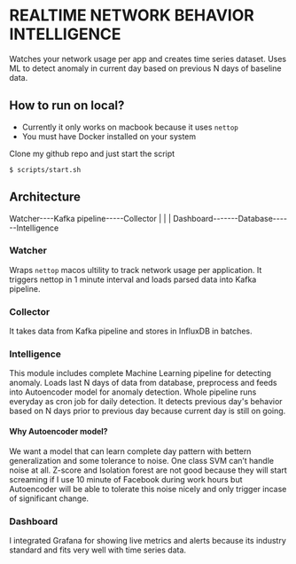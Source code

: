# REALTIME NETWORK BEHAVIOR INTELLIGENCE

Watches your network usage per app and creates time series dataset. Uses ML to detect anomaly in current day based on previous N days of baseline data.

## How to run on local?
- Currently it only works on macbook because it uses `nettop` 
- You must have Docker installed on your system

Clone my github repo and just start the script
```shell
$ scripts/start.sh
```

## Architecture
Watcher----Kafka pipeline-----Collector
				|
				|
				|
	    Dashboard-------Database------Intelligence

### Watcher
Wraps `nettop` macos ultility to track network usage per application. It triggers nettop in 1 minute interval and loads parsed data into Kafka pipeline.

### Collector
It takes data from Kafka pipeline and stores in InfluxDB in batches.

### Intelligence
This module includes complete Machine Learning pipeline for detecting anomaly. Loads last N days of data from database, preprocess and feeds into Autoencoder model for anomaly detection. Whole pipeline runs everyday as cron job for daily detection. It detects previous day's behavior based on N days prior to previous day because current day is still on going.   

#### Why Autoencoder model?
We want a model that can learn complete day pattern with bettern generalization and some tolerance to noise. One class SVM can’t handle noise at all. Z-score and Isolation forest are not good because they will start screaming if I use 10 minute of Facebook during work hours but Autoencoder will be able to tolerate this noise nicely and only trigger incase of significant change.

### Dashboard
I integrated Grafana for showing live metrics and alerts because its industry standard and fits very well with time series data.


